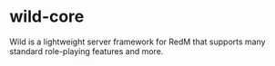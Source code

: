# wild-core
Wild is a lightweight server framework for RedM that supports many standard role-playing features and more.  
